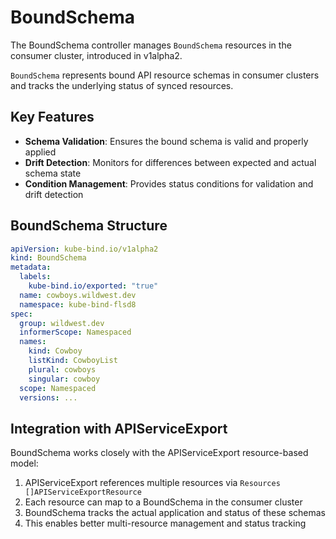# BoundSchema

The BoundSchema controller manages `BoundSchema` resources in the consumer cluster, introduced in v1alpha2.

`BoundSchema` represents bound API resource schemas in consumer clusters and tracks the underlying status of synced resources.

## Key Features

- **Schema Validation**: Ensures the bound schema is valid and properly applied
- **Drift Detection**: Monitors for differences between expected and actual schema state  
- **Condition Management**: Provides status conditions for validation and drift detection

## BoundSchema Structure

```yaml
apiVersion: kube-bind.io/v1alpha2
kind: BoundSchema
metadata:
  labels:
    kube-bind.io/exported: "true"
  name: cowboys.wildwest.dev
  namespace: kube-bind-flsd8
spec:
  group: wildwest.dev
  informerScope: Namespaced
  names:
    kind: Cowboy
    listKind: CowboyList
    plural: cowboys
    singular: cowboy
  scope: Namespaced
  versions: ...
```

## Integration with APIServiceExport

BoundSchema works closely with the APIServiceExport resource-based model:

1. APIServiceExport references multiple resources via `Resources []APIServiceExportResource`
2. Each resource can map to a BoundSchema in the consumer cluster
3. BoundSchema tracks the actual application and status of these schemas
4. This enables better multi-resource management and status tracking